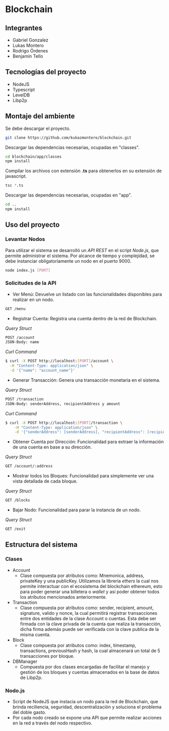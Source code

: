 # Blockchain

## Integrantes
* Gabriel Gonzalez
* Lukas Montero
* Rodrigo Órdenes
* Benjamín Tello

## Tecnologías del proyecto
* NodeJS
* Typescript
* LevelDB
* Libp2p

## Montaje del ambiente

Se debe descargar el proyecto.

```bash
git clone https://github.com/kukazmontero/blockchain.git
```

Descargar las dependencias necesarias, ocupadas en "classes".

```bash
cd blockchain/app/classes
npm install
```

Compilar los archivos con extensión **.ts** para obtenerlos en su extensión de javascript.

```bash
tsc *.ts
```

Descargar las dependencias necesarias, ocupadas en "app".

```bash
cd ..
npm install
```

## Uso del proyecto
### Levantar Nodos
Para utilizar el sistema se desarrolló un *API REST* en el script *Node.js*, que permite administrar el sistema. Por alcance de tiempo y complejidad, se debe instanciar obligatoriamente un nodo en el puerto 9000.

```bash
node index.js [PORT]
```

### Solicitudes de la API

* Ver Menú: Devuelve un listado con las funcionalidades disponibles para realizar en un nodo.

```bash
GET /menu
```

* Registrar Cuenta: Registra una cuenta dentro de la red de Blockchain.

*Query Struct*
```bash
POST /account
JSON-Body: name
```

*Curl Command*
```bash
$ curl -X POST http://localhost:[PORT]/account \
  -H "Content-Type: application/json" \
  -d '{"name": "account_name"}'
```

* Generar Transacción: Genera una transacción monetaria en el sistema.

*Query Struct*
```bash
POST /transaction
JSON-Body: senderAddress, recipientAddress y amount
```

*Curl Command*
```bash
$ curl -X POST http://localhost:[PORT]/transaction \
	-H "Content-Type: application/json" \
	-d '{"senderAddress": [senderAddress], "recipientAddress": [recipientAddress], "amount": [AMOUNT]}'
```

* Obtener Cuenta por Dirección: Funcionalidad para extraer la información de una cuenta en base a su dirección.

*Query Struct*
```bash
GET /account/:address
```

* Mostrar todos los Bloques: Funcionalidad para simplemente ver una vista detallada de cada bloque.

*Query Struct*
```bash
GET /blocks
```

* Bajar Nodo: Funcionalidad para parar la instancia de un nodo.

*Query Struct*
```bash
GET /exit
```


## Estructura del sistema
### Clases
- Account
  - Clase compuesta por atributos como: Mnemonica, address, privateKey y una publicKey. Utilizamos la libreria _ethers_ la cual nos permite interactuar con el ecosistema del blockchain ethereum, esto para poder generar una billetera o _wallet_ y así poder obtener todos los atributos mencionados anteriormente.
- Transaction
  - Clase compuesta por atributos como: sender, recipient, amount, signature, valido y nonce, la cual permitirá registrar transacciones entre dos entidades de la clase Account o cuentas. Esta debe ser firmada con la clave privada de la cuenta que realiza la transacción, dicha firma además puede ser verificada con la clave publica de la misma cuenta.
- Block
  - Clase compuesta por atributos como: index, timestamp, transactions, previousHash y hash, la cual almacenará un total de 5 transacciones por bloque.
- DBManager
  - Compuesta por dos clases encargadas de facilitar el manejo y gestión de los bloques y cuentas almacenados en la base de datos de Libp2p.
### Nodo.js
- Script de NodeJS que instacia un nodo para la red de Blockchain, que brinda reciliencia, seguridad, descentralización y soluciona el problema del doble gasto.
- Por cada nodo creado se expone una API que permite realizar acciones en la red a través del nodo respectivo.
